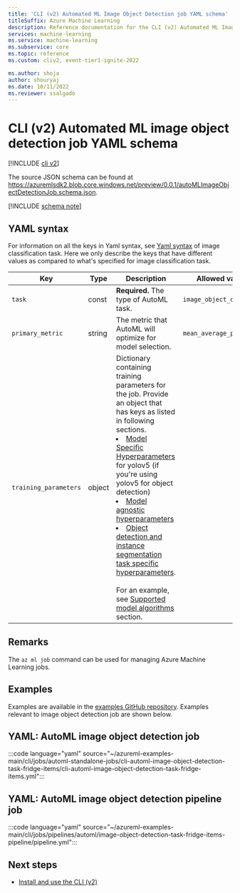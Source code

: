 ```yaml
---
title: 'CLI (v2) Automated ML Image Object Detection job YAML schema'
titleSuffix: Azure Machine Learning
description: Reference documentation for the CLI (v2) Automated ML Image Object Detection job YAML schema.
services: machine-learning
ms.service: machine-learning
ms.subservice: core
ms.topic: reference
ms.custom: cliv2, event-tier1-ignite-2022

ms.author: shoja
author: shouryaj
ms.date: 10/11/2022
ms.reviewer: ssalgado
---
```


# CLI (v2) Automated ML image object detection job YAML schema

[!INCLUDE [cli v2](../../includes/machine-learning-cli-v2.md)]

The source JSON schema can be found at https://azuremlsdk2.blob.core.windows.net/preview/0.0.1/autoMLImageObjectDetectionJob.schema.json.



[!INCLUDE [schema note](../../includes/machine-learning-preview-old-json-schema-note.md)]

## YAML syntax

For information on all the keys in Yaml syntax, see [Yaml syntax](./automl-ref-image-classification.md#yaml-syntax) of image classification task. Here we only describe the keys that have different values as compared to what's specified for image classification task.

| Key | Type | Description | Allowed values | Default value |
| --- | ---- | ----------- | -------------- | ------------- |
| `task` | const | **Required.** The type of AutoML task. | `image_object_detection` | `image_object_detection` |
| `primary_metric` | string |  The metric that AutoML will optimize for model selection. |`mean_average_precision` | `mean_average_precision` |
| `training_parameters` | object | Dictionary containing training parameters for the job. Provide an object that has keys as listed in following sections. <li> [Model Specific Hyperparameters](./reference-automl-images-hyperparameters.md#model-specific-hyperparameters) for yolov5 (if you're using yolov5 for object detection) <li> [Model agnostic hyperparameters](./reference-automl-images-hyperparameters.md#model-agnostic-hyperparameters) <li> [Object detection and instance segmentation task specific hyperparameters](./reference-automl-images-hyperparameters.md#object-detection-and-instance-segmentation-task-specific-hyperparameters). <br> <br> For an example, see [Supported model algorithms](./how-to-auto-train-image-models.md?tabs=cli#supported-model-algorithms) section.| | |

## Remarks

The `az ml job` command can be used for managing Azure Machine Learning jobs.

## Examples

Examples are available in the [examples GitHub repository](https://github.com/Azure/azureml-examples/tree/main/cli/jobs). Examples relevant to image object detection job are shown below.

## YAML: AutoML image object detection job

:::code language="yaml" source="~/azureml-examples-main/cli/jobs/automl-standalone-jobs/cli-automl-image-object-detection-task-fridge-items/cli-automl-image-object-detection-task-fridge-items.yml":::

## YAML: AutoML image object detection pipeline job

:::code language="yaml" source="~/azureml-examples-main/cli/jobs/pipelines/automl/image-object-detection-task-fridge-items-pipeline/pipeline.yml":::

## Next steps

- [Install and use the CLI (v2)](how-to-configure-cli.md)
